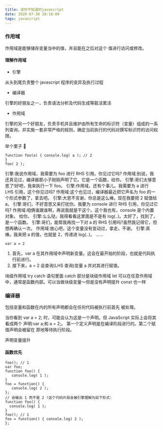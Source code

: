 ```yaml
---
title: 读你不知道的javascript
date: 2020-07-30 18:18:09
tags: javascript
---
```


### 作用域

作用域是能够储存变量当中的值，并且能在之后对这个 值进行访问或修改。

#### 理解作用域

- 引擎

从头到尾负责整个 javascript 程序的变异及执行过程

- 编译器

引擎的好朋友之一，负责语法分析及代码生成等脏活累活

- 作用域

引擎的另一个好朋友，负责手机并且维护由所有生命的标识符（变量）组成的一系列查询，并实施一套非常严格的规则，确定当前执行的代码对撰写标识符的访问权限。

举个栗子 🌰

```
function foo(a) { console.log( a ); // 2
}
foo( 2 );
```

引擎:我说作用域，我需要为 foo 进行 RHS 引用。你见过它吗?
作用域:别说，我还真见过，编译器那小子刚刚声明了它。它是一个函数，给你。
引擎:哥们太够意思了!好吧，我来执行一下 foo。
引擎:作用域，还有个事儿。我需要为 a 进行 LHS 引用，这个你见过吗?
作用域:这个也见过，编译器最近把它声名为 foo 的一个形式参数了，拿去吧。
引擎:大恩不言谢，你总是这么棒。现在我要把 2 赋值给 a。
引擎:哥们，不好意思又来打扰你。我要为 console 进行 RHS 引用，你见过它吗?
作用域:咱俩谁跟谁啊，再说我就是干这个。这个我也有，console 是个内置对象。 给你。
引擎:么么哒。我得看看这里面是不是有 log(..)。太好了，找到了，是一个函数。
引擎:哥们，能帮我再找一下对 a 的 RHS 引用吗?虽然我记得它，但想再确认一次。
作用域:放心吧，这个变量没有变动过，拿走，不谢。
引擎:真棒。我来把 a 的值，也就是 2，传递进 log(..)。
......

```
var a = 2
```

1. 首先，var a 在其作用域中声明新变量。这会在最开始的阶段，也就是代码执行前进行。
2. 接下来，a = 2 会查询(LHS 查询)变量 a 并对其进行赋值。

块级作用域
try catch 语句里面 catch 部分是块级作用域
let 可以在任意作用域中，通常是函数内部。可以当做块级变量～但是没有声明提升
const 也一样

### 编译器

包括变量和函数在内的所有声明都会在任何代码被执行前首先 被处理。

当你看到 var a = 2; 时，可能会认为这是一个声明。但 JavaScript 实际上会将其看成两个 声明:var a;和 a = 2;。
第一个定义声明是在编译阶段进行的。第二个赋值声明会被留在 原地等待执行阶段。

声明变量提升

#### 函数优先

```
foo(); // 1
var foo;
function foo() {
   console.log( 1 );
}
foo = function() {
   console.log( 2 );
};
// 会输出 1 而不是 2 !这个代码片段会被引擎理解为如下形式:
function foo() {
  console.log( 1 );
}
foo(); // 1
foo = function() { console.log( 2 );
};
```
